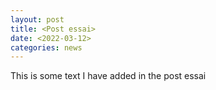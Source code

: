 ```yaml
---
layout: post
title: <Post essai>
date: <2022-03-12>
categories: news
---
```

This is some text I have added in the post essai
